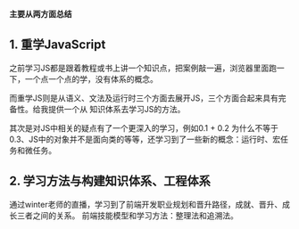 **主要从两方面总结**

## 1. 重学JavaScript
之前学习JS都是跟着教程或书上讲一个知识点，把案例敲一遍，浏览器里面跑一下，一个点一个点的学，没有体系的概念。

而重学JS则是从语义、文法及运行时三个方面去展开JS，三个方面合起来具有完备性。给我提供一个从
知识体系去学习JS的方法。

其次是对JS中相关的疑点有了一个更深入的学习，例如0.1 + 0.2 为什么不等于0.3、JS中的对象并不是面向类的等等，还学习到了一些新的概念：运行时、宏任务和微任务。

## 2. 学习方法与构建知识体系、工程体系
通过winter老师的直播，学习到了前端开发职业规划和晋升路径，成就、晋升、成长三者之间的关系。
前端技能模型和学习方法：整理法和追溯法。